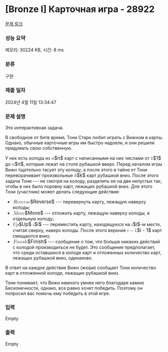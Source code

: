# [Bronze I] Карточная игра - 28922 

[문제 링크](https://www.acmicpc.net/problem/28922) 

### 성능 요약

메모리: 30224 KB, 시간: 8 ms

### 분류

구현

### 제출 일자

2024년 4월 11일 13:34:47

### 문제 설명

<p>Это интерактивная задача.</p>

<p>В свободное от битв время, Тони Старк любит играть с Вижном в карты. Однако, обычные карточные игры им быстро надоели, и они решили придумать свою собственную.</p>

<p>У них есть колода из <mjx-container class="MathJax" jax="CHTML" style="font-size: 109%; position: relative;"><mjx-math class="MJX-TEX" aria-hidden="true"><mjx-mi class="mjx-i"><mjx-c class="mjx-c1D45B TEX-I"></mjx-c></mjx-mi></mjx-math><mjx-assistive-mml unselectable="on" display="inline"><math xmlns="http://www.w3.org/1998/Math/MathML"><mi>n</mi></math></mjx-assistive-mml><span aria-hidden="true" class="no-mathjax mjx-copytext">$n$</span></mjx-container> карт с написанными на них числами от <mjx-container class="MathJax" jax="CHTML" style="font-size: 109%; position: relative;"><mjx-math class="MJX-TEX" aria-hidden="true"><mjx-mn class="mjx-n"><mjx-c class="mjx-c31"></mjx-c></mjx-mn></mjx-math><mjx-assistive-mml unselectable="on" display="inline"><math xmlns="http://www.w3.org/1998/Math/MathML"><mn>1</mn></math></mjx-assistive-mml><span aria-hidden="true" class="no-mathjax mjx-copytext">$1$</span></mjx-container> до <mjx-container class="MathJax" jax="CHTML" style="font-size: 109%; position: relative;"><mjx-math class="MJX-TEX" aria-hidden="true"><mjx-mi class="mjx-i"><mjx-c class="mjx-c1D45B TEX-I"></mjx-c></mjx-mi></mjx-math><mjx-assistive-mml unselectable="on" display="inline"><math xmlns="http://www.w3.org/1998/Math/MathML"><mi>n</mi></math></mjx-assistive-mml><span aria-hidden="true" class="no-mathjax mjx-copytext">$n$</span></mjx-container>, которые лежат на столе рубашкой вверх. Перед началом игры Вижн тщательно тасует эту колоду, а после этого в тайне от Тони переворачивает произвольные <mjx-container class="MathJax" jax="CHTML" style="font-size: 109%; position: relative;"><mjx-math class="MJX-TEX" aria-hidden="true"><mjx-mi class="mjx-i"><mjx-c class="mjx-c1D458 TEX-I"></mjx-c></mjx-mi></mjx-math><mjx-assistive-mml unselectable="on" display="inline"><math xmlns="http://www.w3.org/1998/Math/MathML"><mi>k</mi></math></mjx-assistive-mml><span aria-hidden="true" class="no-mathjax mjx-copytext">$k$</span></mjx-container> карт рубашкой вниз. После этого задача Тони --- не смотря на колоду, разделить ее на две непустых так, чтобы в них было поровну карт, лежащих рубашкой вниз. Для этого Тони (участник) может делать следующие действия:</p>

<ul>
	<li><mjx-container class="MathJax" jax="CHTML" style="font-size: 109%; position: relative;"> <mjx-math class="MJX-TEX" aria-hidden="true"><mjx-mi class="mjx-i"><mjx-c class="mjx-c1D445 TEX-I"></mjx-c></mjx-mi><mjx-mi class="mjx-i"><mjx-c class="mjx-c1D452 TEX-I"></mjx-c></mjx-mi><mjx-mi class="mjx-i"><mjx-c class="mjx-c1D463 TEX-I"></mjx-c></mjx-mi><mjx-mi class="mjx-i"><mjx-c class="mjx-c1D452 TEX-I"></mjx-c></mjx-mi><mjx-mi class="mjx-i"><mjx-c class="mjx-c1D45F TEX-I"></mjx-c></mjx-mi><mjx-mi class="mjx-i"><mjx-c class="mjx-c1D460 TEX-I"></mjx-c></mjx-mi><mjx-mi class="mjx-i"><mjx-c class="mjx-c1D452 TEX-I"></mjx-c></mjx-mi></mjx-math><mjx-assistive-mml unselectable="on" display="inline"><math xmlns="http://www.w3.org/1998/Math/MathML"><mi>R</mi><mi>e</mi><mi>v</mi><mi>e</mi><mi>r</mi><mi>s</mi><mi>e</mi></math></mjx-assistive-mml><span aria-hidden="true" class="no-mathjax mjx-copytext">$Reverse$</span></mjx-container> --- перевернуть карту, лежащую наверху колоды;</li>
	<li><mjx-container class="MathJax" jax="CHTML" style="font-size: 109%; position: relative;"> <mjx-math class="MJX-TEX" aria-hidden="true"><mjx-mi class="mjx-i"><mjx-c class="mjx-c1D440 TEX-I"></mjx-c></mjx-mi><mjx-mi class="mjx-i"><mjx-c class="mjx-c1D45C TEX-I"></mjx-c></mjx-mi><mjx-mi class="mjx-i"><mjx-c class="mjx-c1D463 TEX-I"></mjx-c></mjx-mi><mjx-mi class="mjx-i"><mjx-c class="mjx-c1D452 TEX-I"></mjx-c></mjx-mi></mjx-math><mjx-assistive-mml unselectable="on" display="inline"><math xmlns="http://www.w3.org/1998/Math/MathML"><mi>M</mi><mi>o</mi><mi>v</mi><mi>e</mi></math></mjx-assistive-mml><span aria-hidden="true" class="no-mathjax mjx-copytext">$Move$</span></mjx-container> --- отложить карту, лежащую наверху колоды, в отдельную колоду;</li>
	<li><mjx-container class="MathJax" jax="CHTML" style="font-size: 109%; position: relative;"> <mjx-math class="MJX-TEX" aria-hidden="true"><mjx-mi class="mjx-i"><mjx-c class="mjx-c1D448 TEX-I"></mjx-c></mjx-mi><mjx-mi class="mjx-i"><mjx-c class="mjx-c1D45D TEX-I"></mjx-c></mjx-mi></mjx-math><mjx-assistive-mml unselectable="on" display="inline"><math xmlns="http://www.w3.org/1998/Math/MathML"><mi>U</mi><mi>p</mi></math></mjx-assistive-mml><span aria-hidden="true" class="no-mathjax mjx-copytext">$Up$</span></mjx-container> <mjx-container class="MathJax" jax="CHTML" style="font-size: 109%; position: relative;"><mjx-math class="MJX-TEX" aria-hidden="true"><mjx-mi class="mjx-i"><mjx-c class="mjx-c1D456 TEX-I"></mjx-c></mjx-mi></mjx-math><mjx-assistive-mml unselectable="on" display="inline"><math xmlns="http://www.w3.org/1998/Math/MathML"><mi>i</mi></math></mjx-assistive-mml><span aria-hidden="true" class="no-mathjax mjx-copytext">$i$</span></mjx-container> --- переместить карту, находящуюся на <mjx-container class="MathJax" jax="CHTML" style="font-size: 109%; position: relative;"><mjx-math class="MJX-TEX" aria-hidden="true"><mjx-mi class="mjx-i"><mjx-c class="mjx-c1D456 TEX-I"></mjx-c></mjx-mi></mjx-math><mjx-assistive-mml unselectable="on" display="inline"><math xmlns="http://www.w3.org/1998/Math/MathML"><mi>i</mi></math></mjx-assistive-mml><span aria-hidden="true" class="no-mathjax mjx-copytext">$i$</span></mjx-container>-м месте, считая сверху, наверх колоды. После этого верхние <mjx-container class="MathJax" jax="CHTML" style="font-size: 109%; position: relative;"><mjx-math class="MJX-TEX" aria-hidden="true"><mjx-mi class="mjx-i"><mjx-c class="mjx-c1D456 TEX-I"></mjx-c></mjx-mi><mjx-mo class="mjx-n" space="3"><mjx-c class="mjx-c2212"></mjx-c></mjx-mo><mjx-mn class="mjx-n" space="3"><mjx-c class="mjx-c31"></mjx-c></mjx-mn></mjx-math><mjx-assistive-mml unselectable="on" display="inline"><math xmlns="http://www.w3.org/1998/Math/MathML"><mi>i</mi><mo>−</mo><mn>1</mn></math></mjx-assistive-mml><span aria-hidden="true" class="no-mathjax mjx-copytext">$i - 1$</span></mjx-container> карт смещаются вниз;</li>
	<li><mjx-container class="MathJax" jax="CHTML" style="font-size: 109%; position: relative;"> <mjx-math class="MJX-TEX" aria-hidden="true"><mjx-mi class="mjx-i"><mjx-c class="mjx-c1D439 TEX-I"></mjx-c></mjx-mi><mjx-mi class="mjx-i"><mjx-c class="mjx-c1D456 TEX-I"></mjx-c></mjx-mi><mjx-mi class="mjx-i"><mjx-c class="mjx-c1D45B TEX-I"></mjx-c></mjx-mi><mjx-mi class="mjx-i"><mjx-c class="mjx-c1D456 TEX-I"></mjx-c></mjx-mi><mjx-mi class="mjx-i"><mjx-c class="mjx-c1D460 TEX-I"></mjx-c></mjx-mi><mjx-mi class="mjx-i"><mjx-c class="mjx-c210E TEX-I"></mjx-c></mjx-mi></mjx-math><mjx-assistive-mml unselectable="on" display="inline"><math xmlns="http://www.w3.org/1998/Math/MathML"><mi>F</mi><mi>i</mi><mi>n</mi><mi>i</mi><mi>s</mi><mi>h</mi></math></mjx-assistive-mml><span aria-hidden="true" class="no-mathjax mjx-copytext">$Finish$</span></mjx-container> --- сообщение о том, что больше никаких действий с колодой производиться не будет. Это сообщение предполагает, что среди оставшихся в колоде карт и отложенных количество карт, лежащих рубашкой вниз, одинаково.</li>
</ul>

<p>В ответ на каждое действие Вижн (жюри) сообщает Тони количество карт в отложенной колоде, лежащих рубашкой вниз.</p>

<p>Тони понимает, что Вижн намного умнее него благодаря камню Бесконечности, однако, все равно хочет победить. Поэтому он попросил вас помочь ему победить в этой игре.</p>

### 입력 

 Empty

### 출력 

 Empty

